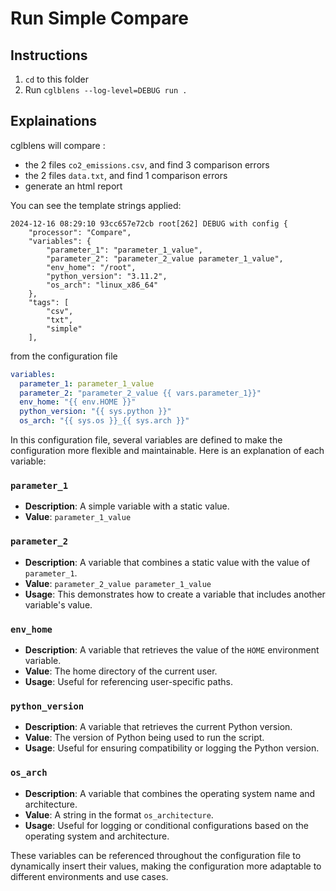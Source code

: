 # Run Simple Compare

## Instructions

1. `cd` to this folder
2. Run `cglblens --log-level=DEBUG run .`

## Explainations

cglblens will compare :

- the 2 files `co2_emissions.csv`, and find 3 comparison errors
- the 2 files `data.txt`, and find 1 comparison errors
- generate an html report

You can see the template strings applied:

```log
2024-12-16 08:29:10 93cc657e72cb root[262] DEBUG with config {
    "processor": "Compare",
    "variables": {
        "parameter_1": "parameter_1_value",
        "parameter_2": "parameter_2_value parameter_1_value",
        "env_home": "/root",
        "python_version": "3.11.2",
        "os_arch": "linux_x86_64"
    },
    "tags": [
        "csv",
        "txt",
        "simple"
    ],
```
from the configuration file
```yaml
variables:
  parameter_1: parameter_1_value
  parameter_2: "parameter_2_value {{ vars.parameter_1}}"
  env_home: "{{ env.HOME }}"
  python_version: "{{ sys.python }}"
  os_arch: "{{ sys.os }}_{{ sys.arch }}"
```
In this configuration file, several variables are defined to make the configuration more flexible and maintainable. Here is an explanation of each variable:

### `parameter_1`
- **Description**: A simple variable with a static value.
- **Value**: `parameter_1_value`

### `parameter_2`
- **Description**: A variable that combines a static value with the value of `parameter_1`.
- **Value**: `parameter_2_value parameter_1_value`
- **Usage**: This demonstrates how to create a variable that includes another variable's value.

### `env_home`
- **Description**: A variable that retrieves the value of the `HOME` environment variable.
- **Value**: The home directory of the current user.
- **Usage**: Useful for referencing user-specific paths.

### `python_version`
- **Description**: A variable that retrieves the current Python version.
- **Value**: The version of Python being used to run the script.
- **Usage**: Useful for ensuring compatibility or logging the Python version.

### `os_arch`
- **Description**: A variable that combines the operating system name and architecture.
- **Value**: A string in the format `os_architecture`.
- **Usage**: Useful for logging or conditional configurations based on the operating system and architecture.

These variables can be referenced throughout the configuration file to dynamically insert their values, making the configuration more adaptable to different environments and use cases.